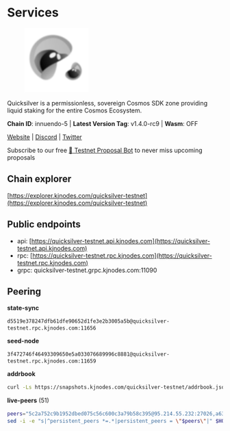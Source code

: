 # Services

<figure><img src="https://raw.githubusercontent.com/kj89/cosmos-images/main/logos/quicksilver.png" width="150" alt=""><figcaption></figcaption></figure>

Quicksilver is a permissionless, sovereign Cosmos SDK zone providing liquid staking for the entire Cosmos Ecosystem.

**Chain ID**: innuendo-5 | **Latest Version Tag**: v1.4.0-rc9 | **Wasm**: OFF

[Website](https://quicksilver.zone) | [Discord](https://discord.gg/quicksilverprotocol) | [Twitter](https://twitter.com/quicksilverzone)



Subscribe to our free [🤖 Testnet Proposal Bot](https://t.me/kjnodes_testnet_proposal_bot) to never miss upcoming proposals


## Chain explorer
[https://explorer.kjnodes.com/quicksilver-testnet](https://explorer.kjnodes.com/quicksilver-testnet)

## Public endpoints

* api: [https://quicksilver-testnet.api.kjnodes.com](https://quicksilver-testnet.api.kjnodes.com)
* rpc: [https://quicksilver-testnet.rpc.kjnodes.com](https://quicksilver-testnet.rpc.kjnodes.com)
* grpc: quicksilver-testnet.grpc.kjnodes.com:11090

## Peering

**state-sync**

```text
d5519e378247dfb61dfe90652d1fe3e2b3005a5b@quicksilver-testnet.rpc.kjnodes.com:11656
```

**seed-node**

```text
3f472746f46493309650e5a033076689996c8881@quicksilver-testnet.rpc.kjnodes.com:11659
```

**addrbook**
```bash
curl -Ls https://snapshots.kjnodes.com/quicksilver-testnet/addrbook.json > $HOME/.quicksilverd/config/addrbook.json
```

**live-peers** (51)
```bash
peers="5c2a752c9b1952dbed075c56c600c3a79b58c395@95.214.55.232:27026,a637b94cb989909cc182623748ef179b0659f148@65.109.23.114:11156,9a60250367f370dc7395c7a5b0d503cec544188f@65.108.230.113:20026,d5519e378247dfb61dfe90652d1fe3e2b3005a5b@65.109.68.190:11656,bdb93c655989b2c1882339fabb013317066dda56@95.214.52.138:26676,70c7663dba3b5181f1c3b8c92824dad070771ac6@217.13.223.167:56656,a288baa951cbe92b253c01c3936d930af1d56424@5.161.142.236:26656,3519e61e653db97f5d1c7f1bec9b0072bca4d5fe@144.76.45.59:16656,a49d8d304e96350272dca24934b8295bc81d75d2@23.227.200.10:26656,74abcb5243d4ffc43de6ad1a288d8e50adcd467e@65.109.80.176:20656,f0621c59ca7cfba98015ae2a47886fc3d9c0020c@94.130.132.227:2060,2096650d8586b858d3369205f3b46ac4c765bc8e@65.109.53.155:26656,0551eaa0db7097274410ee27a71672817e314b83@167.235.245.191:26656,1c4274460224753e8080d0efd16c0ed88fe27fc0@51.195.145.103:26656,42f87cb55d5fdd222da28023613c66857398c4b8@5.22.223.252:26656,a320bf1dd2c16b60c404ab00fb06604e9377290c@65.108.44.149:20656,78acdbabc08231765444b3143a222d433a5157e1@142.132.205.94:15651,46f97e49a49694aead28c27be2c19300f509e273@65.108.129.94:26656,be637bd74973424c825c14c99b71f652fbabb48e@65.21.123.172:22656,af8cfa944802a9bd510fc3407950a15e8be86c31@213.239.217.52:30656,796e72ffc343c187cd5e8397c0c09c0671d228e0@185.16.39.51:26656,ee6bae1a6d4a1e07f1e4bc7963cabedc6b73426e@94.130.137.119:26656,e0f0703e9ce343c46e0ec01b19216715e817b358@65.109.85.170:28656,0a3ac40a7a4ce35978c4da97be2eb6974bc3c58b@185.252.233.217:46656,13564ca7ffcc8fa6bcc6d405c96fe8c724ec17da@88.99.213.25:11656,3c48a780b85d248e34e63eca5d44c624f93d09d5@135.181.59.162:11156,dc88be3a0075ce429a423237abe223a9528ce0df@65.108.204.119:31656,2be586e675b0f55c96905cc83496861c64112f44@65.108.99.224:56656,1bb8de1360e51ed35f7c9a39d4039bfc51900730@5.9.61.120:11656,d4d83e209a2b096859821228ea17475f9a487a48@23.88.0.170:15651,a37474c1f254cd4b16d924327a755c914e8e7d86@65.109.30.53:26656,1452d484454c0f93ddf3cbf987ce1b9cadd8f23f@65.21.95.180:37656,8ff8a186fe9cbc70d0f34891fa051f87e561a48b@158.160.0.93:26656,e6bf4eca6a11035c06be529cb8c3758c2c00908f@213.170.135.20:26656,97377c16946f8e1fa69e7c2c6b7feb32c2090f09@116.202.227.117:11656,25b8b792bb14e8bfdcdfa163a14710d5645a4eba@148.251.91.77:20656,9e0604571aa20314c2261d70b7d8823414702715@51.159.141.209:26656,b06ee574cf0b8641611c709a36b21c103d968c18@162.55.245.219:11656,df10d618cfc818e5943f5eefd81f4df265f8393e@207.180.243.64:11656,8a7c6e39ada0957c42cd716cb449c7df99ec299a@195.3.221.13:56676,9434d151be05e013cb0f20d27b699c8272ec4c89@65.109.82.111:29656,c409d9297f85d1290b4d6b208a1e66015c51434d@5.161.145.173:26656,e25a748120c9608c1d2a70fafa75178d862b3463@178.18.254.211:10656,532625a997a6f891405202968607f72afe004f15@202.61.225.157:26666,78d271e4b4692ff1ee8490f3825a541558b31870@65.21.95.46:28656,87d4e2b90141d5d52ed04387db4a46408c3fd66c@35.228.160.230:26656,926ce3f8ce4cda6f1a5ee97a937a44f59ff28fbf@65.108.13.176:26656,858ba6bc33a6d13fdd9ddad344d788dcf91cf565@142.132.151.99:15651,f6f1e4a0baf856ff7d7f6d12868a201282914314@65.109.89.5:26656,03332cdbc3d354846a18992effbb8c20aa28f52a@65.21.133.125:28656,d0d0903d8c2f514c92284341d48aa422d4e37740@78.47.198.121:21026"
sed -i -e "s|^persistent_peers *=.*|persistent_peers = \"$peers\"|" $HOME/.quicksilverd/config/config.toml
```
